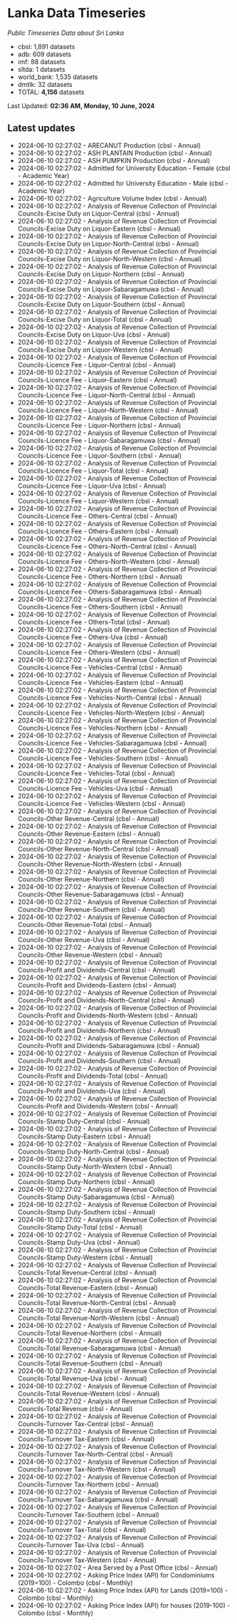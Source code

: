 # Lanka Data Timeseries
*Public Timeseries Data about Sri Lanka*

* cbsl: 1,891 datasets
* adb: 609 datasets
* imf: 88 datasets
* sltda: 1 datasets
* world_bank: 1,535 datasets
* dmtlk: 32 datasets
* TOTAL: **4,156** datasets

Last Updated: **02:36 AM, Monday, 10 June, 2024**

## Latest updates

* 2024-06-10 02:27:02 - ARECANUT Production (cbsl - Annual)
* 2024-06-10 02:27:02 - ASH PLANTAIN Production (cbsl - Annual)
* 2024-06-10 02:27:02 - ASH PUMPKIN Production (cbsl - Annual)
* 2024-06-10 02:27:02 - Admitted for University Education - Female (cbsl - Academic Year)
* 2024-06-10 02:27:02 - Admitted for University Education - Male (cbsl - Academic Year)
* 2024-06-10 02:27:02 - Agriculture Volume Index (cbsl - Annual)
* 2024-06-10 02:27:02 - Analysis of Revenue Collection of Provincial Councils-Excise Duty on Liquor-Central (cbsl - Annual)
* 2024-06-10 02:27:02 - Analysis of Revenue Collection of Provincial Councils-Excise Duty on Liquor-Eastern (cbsl - Annual)
* 2024-06-10 02:27:02 - Analysis of Revenue Collection of Provincial Councils-Excise Duty on Liquor-North-Central (cbsl - Annual)
* 2024-06-10 02:27:02 - Analysis of Revenue Collection of Provincial Councils-Excise Duty on Liquor-North-Western (cbsl - Annual)
* 2024-06-10 02:27:02 - Analysis of Revenue Collection of Provincial Councils-Excise Duty on Liquor-Northern (cbsl - Annual)
* 2024-06-10 02:27:02 - Analysis of Revenue Collection of Provincial Councils-Excise Duty on Liquor-Sabaragamuwa (cbsl - Annual)
* 2024-06-10 02:27:02 - Analysis of Revenue Collection of Provincial Councils-Excise Duty on Liquor-Southern (cbsl - Annual)
* 2024-06-10 02:27:02 - Analysis of Revenue Collection of Provincial Councils-Excise Duty on Liquor-Total (cbsl - Annual)
* 2024-06-10 02:27:02 - Analysis of Revenue Collection of Provincial Councils-Excise Duty on Liquor-Uva (cbsl - Annual)
* 2024-06-10 02:27:02 - Analysis of Revenue Collection of Provincial Councils-Excise Duty on Liquor-Western (cbsl - Annual)
* 2024-06-10 02:27:02 - Analysis of Revenue Collection of Provincial Councils-Licence Fee - Liquor-Central (cbsl - Annual)
* 2024-06-10 02:27:02 - Analysis of Revenue Collection of Provincial Councils-Licence Fee - Liquor-Eastern (cbsl - Annual)
* 2024-06-10 02:27:02 - Analysis of Revenue Collection of Provincial Councils-Licence Fee - Liquor-North-Central (cbsl - Annual)
* 2024-06-10 02:27:02 - Analysis of Revenue Collection of Provincial Councils-Licence Fee - Liquor-North-Western (cbsl - Annual)
* 2024-06-10 02:27:02 - Analysis of Revenue Collection of Provincial Councils-Licence Fee - Liquor-Northern (cbsl - Annual)
* 2024-06-10 02:27:02 - Analysis of Revenue Collection of Provincial Councils-Licence Fee - Liquor-Sabaragamuwa (cbsl - Annual)
* 2024-06-10 02:27:02 - Analysis of Revenue Collection of Provincial Councils-Licence Fee - Liquor-Southern (cbsl - Annual)
* 2024-06-10 02:27:02 - Analysis of Revenue Collection of Provincial Councils-Licence Fee - Liquor-Total (cbsl - Annual)
* 2024-06-10 02:27:02 - Analysis of Revenue Collection of Provincial Councils-Licence Fee - Liquor-Uva (cbsl - Annual)
* 2024-06-10 02:27:02 - Analysis of Revenue Collection of Provincial Councils-Licence Fee - Liquor-Western (cbsl - Annual)
* 2024-06-10 02:27:02 - Analysis of Revenue Collection of Provincial Councils-Licence Fee - Others-Central (cbsl - Annual)
* 2024-06-10 02:27:02 - Analysis of Revenue Collection of Provincial Councils-Licence Fee - Others-Eastern (cbsl - Annual)
* 2024-06-10 02:27:02 - Analysis of Revenue Collection of Provincial Councils-Licence Fee - Others-North-Central (cbsl - Annual)
* 2024-06-10 02:27:02 - Analysis of Revenue Collection of Provincial Councils-Licence Fee - Others-North-Western (cbsl - Annual)
* 2024-06-10 02:27:02 - Analysis of Revenue Collection of Provincial Councils-Licence Fee - Others-Northern (cbsl - Annual)
* 2024-06-10 02:27:02 - Analysis of Revenue Collection of Provincial Councils-Licence Fee - Others-Sabaragamuwa (cbsl - Annual)
* 2024-06-10 02:27:02 - Analysis of Revenue Collection of Provincial Councils-Licence Fee - Others-Southern (cbsl - Annual)
* 2024-06-10 02:27:02 - Analysis of Revenue Collection of Provincial Councils-Licence Fee - Others-Total (cbsl - Annual)
* 2024-06-10 02:27:02 - Analysis of Revenue Collection of Provincial Councils-Licence Fee - Others-Uva (cbsl - Annual)
* 2024-06-10 02:27:02 - Analysis of Revenue Collection of Provincial Councils-Licence Fee - Others-Western (cbsl - Annual)
* 2024-06-10 02:27:02 - Analysis of Revenue Collection of Provincial Councils-Licence Fee - Vehicles-Central (cbsl - Annual)
* 2024-06-10 02:27:02 - Analysis of Revenue Collection of Provincial Councils-Licence Fee - Vehicles-Eastern (cbsl - Annual)
* 2024-06-10 02:27:02 - Analysis of Revenue Collection of Provincial Councils-Licence Fee - Vehicles-North-Central (cbsl - Annual)
* 2024-06-10 02:27:02 - Analysis of Revenue Collection of Provincial Councils-Licence Fee - Vehicles-North-Western (cbsl - Annual)
* 2024-06-10 02:27:02 - Analysis of Revenue Collection of Provincial Councils-Licence Fee - Vehicles-Northern (cbsl - Annual)
* 2024-06-10 02:27:02 - Analysis of Revenue Collection of Provincial Councils-Licence Fee - Vehicles-Sabaragamuwa (cbsl - Annual)
* 2024-06-10 02:27:02 - Analysis of Revenue Collection of Provincial Councils-Licence Fee - Vehicles-Southern (cbsl - Annual)
* 2024-06-10 02:27:02 - Analysis of Revenue Collection of Provincial Councils-Licence Fee - Vehicles-Total (cbsl - Annual)
* 2024-06-10 02:27:02 - Analysis of Revenue Collection of Provincial Councils-Licence Fee - Vehicles-Uva (cbsl - Annual)
* 2024-06-10 02:27:02 - Analysis of Revenue Collection of Provincial Councils-Licence Fee - Vehicles-Western (cbsl - Annual)
* 2024-06-10 02:27:02 - Analysis of Revenue Collection of Provincial Councils-Other Revenue-Central (cbsl - Annual)
* 2024-06-10 02:27:02 - Analysis of Revenue Collection of Provincial Councils-Other Revenue-Eastern (cbsl - Annual)
* 2024-06-10 02:27:02 - Analysis of Revenue Collection of Provincial Councils-Other Revenue-North-Central (cbsl - Annual)
* 2024-06-10 02:27:02 - Analysis of Revenue Collection of Provincial Councils-Other Revenue-North-Western (cbsl - Annual)
* 2024-06-10 02:27:02 - Analysis of Revenue Collection of Provincial Councils-Other Revenue-Northern (cbsl - Annual)
* 2024-06-10 02:27:02 - Analysis of Revenue Collection of Provincial Councils-Other Revenue-Sabaragamuwa (cbsl - Annual)
* 2024-06-10 02:27:02 - Analysis of Revenue Collection of Provincial Councils-Other Revenue-Southern (cbsl - Annual)
* 2024-06-10 02:27:02 - Analysis of Revenue Collection of Provincial Councils-Other Revenue-Total (cbsl - Annual)
* 2024-06-10 02:27:02 - Analysis of Revenue Collection of Provincial Councils-Other Revenue-Uva (cbsl - Annual)
* 2024-06-10 02:27:02 - Analysis of Revenue Collection of Provincial Councils-Other Revenue-Western (cbsl - Annual)
* 2024-06-10 02:27:02 - Analysis of Revenue Collection of Provincial Councils-Profit and Dividends-Central (cbsl - Annual)
* 2024-06-10 02:27:02 - Analysis of Revenue Collection of Provincial Councils-Profit and Dividends-Eastern (cbsl - Annual)
* 2024-06-10 02:27:02 - Analysis of Revenue Collection of Provincial Councils-Profit and Dividends-North-Central (cbsl - Annual)
* 2024-06-10 02:27:02 - Analysis of Revenue Collection of Provincial Councils-Profit and Dividends-North-Western (cbsl - Annual)
* 2024-06-10 02:27:02 - Analysis of Revenue Collection of Provincial Councils-Profit and Dividends-Northern (cbsl - Annual)
* 2024-06-10 02:27:02 - Analysis of Revenue Collection of Provincial Councils-Profit and Dividends-Sabaragamuwa (cbsl - Annual)
* 2024-06-10 02:27:02 - Analysis of Revenue Collection of Provincial Councils-Profit and Dividends-Southern (cbsl - Annual)
* 2024-06-10 02:27:02 - Analysis of Revenue Collection of Provincial Councils-Profit and Dividends-Total (cbsl - Annual)
* 2024-06-10 02:27:02 - Analysis of Revenue Collection of Provincial Councils-Profit and Dividends-Uva (cbsl - Annual)
* 2024-06-10 02:27:02 - Analysis of Revenue Collection of Provincial Councils-Profit and Dividends-Western (cbsl - Annual)
* 2024-06-10 02:27:02 - Analysis of Revenue Collection of Provincial Councils-Stamp Duty-Central (cbsl - Annual)
* 2024-06-10 02:27:02 - Analysis of Revenue Collection of Provincial Councils-Stamp Duty-Eastern (cbsl - Annual)
* 2024-06-10 02:27:02 - Analysis of Revenue Collection of Provincial Councils-Stamp Duty-North-Central (cbsl - Annual)
* 2024-06-10 02:27:02 - Analysis of Revenue Collection of Provincial Councils-Stamp Duty-North-Western (cbsl - Annual)
* 2024-06-10 02:27:02 - Analysis of Revenue Collection of Provincial Councils-Stamp Duty-Northern (cbsl - Annual)
* 2024-06-10 02:27:02 - Analysis of Revenue Collection of Provincial Councils-Stamp Duty-Sabaragamuwa (cbsl - Annual)
* 2024-06-10 02:27:02 - Analysis of Revenue Collection of Provincial Councils-Stamp Duty-Southern (cbsl - Annual)
* 2024-06-10 02:27:02 - Analysis of Revenue Collection of Provincial Councils-Stamp Duty-Total (cbsl - Annual)
* 2024-06-10 02:27:02 - Analysis of Revenue Collection of Provincial Councils-Stamp Duty-Uva (cbsl - Annual)
* 2024-06-10 02:27:02 - Analysis of Revenue Collection of Provincial Councils-Stamp Duty-Western (cbsl - Annual)
* 2024-06-10 02:27:02 - Analysis of Revenue Collection of Provincial Councils-Total Revenue-Central (cbsl - Annual)
* 2024-06-10 02:27:02 - Analysis of Revenue Collection of Provincial Councils-Total Revenue-Eastern (cbsl - Annual)
* 2024-06-10 02:27:02 - Analysis of Revenue Collection of Provincial Councils-Total Revenue-North-Central (cbsl - Annual)
* 2024-06-10 02:27:02 - Analysis of Revenue Collection of Provincial Councils-Total Revenue-North-Western (cbsl - Annual)
* 2024-06-10 02:27:02 - Analysis of Revenue Collection of Provincial Councils-Total Revenue-Northern (cbsl - Annual)
* 2024-06-10 02:27:02 - Analysis of Revenue Collection of Provincial Councils-Total Revenue-Sabaragamuwa (cbsl - Annual)
* 2024-06-10 02:27:02 - Analysis of Revenue Collection of Provincial Councils-Total Revenue-Southern (cbsl - Annual)
* 2024-06-10 02:27:02 - Analysis of Revenue Collection of Provincial Councils-Total Revenue-Uva (cbsl - Annual)
* 2024-06-10 02:27:02 - Analysis of Revenue Collection of Provincial Councils-Total Revenue-Western (cbsl - Annual)
* 2024-06-10 02:27:02 - Analysis of Revenue Collection of Provincial Councils-Total Revenue (cbsl - Annual)
* 2024-06-10 02:27:02 - Analysis of Revenue Collection of Provincial Councils-Turnover Tax-Central (cbsl - Annual)
* 2024-06-10 02:27:02 - Analysis of Revenue Collection of Provincial Councils-Turnover Tax-Eastern (cbsl - Annual)
* 2024-06-10 02:27:02 - Analysis of Revenue Collection of Provincial Councils-Turnover Tax-North-Central (cbsl - Annual)
* 2024-06-10 02:27:02 - Analysis of Revenue Collection of Provincial Councils-Turnover Tax-North-Western (cbsl - Annual)
* 2024-06-10 02:27:02 - Analysis of Revenue Collection of Provincial Councils-Turnover Tax-Northern (cbsl - Annual)
* 2024-06-10 02:27:02 - Analysis of Revenue Collection of Provincial Councils-Turnover Tax-Sabaragamuwa (cbsl - Annual)
* 2024-06-10 02:27:02 - Analysis of Revenue Collection of Provincial Councils-Turnover Tax-Southern (cbsl - Annual)
* 2024-06-10 02:27:02 - Analysis of Revenue Collection of Provincial Councils-Turnover Tax-Total (cbsl - Annual)
* 2024-06-10 02:27:02 - Analysis of Revenue Collection of Provincial Councils-Turnover Tax-Uva (cbsl - Annual)
* 2024-06-10 02:27:02 - Analysis of Revenue Collection of Provincial Councils-Turnover Tax-Western (cbsl - Annual)
* 2024-06-10 02:27:02 - Area Served by a Post Office (cbsl - Annual)
* 2024-06-10 02:27:02 - Asking Price Index (API) for Condominiums (2019=100) - Colombo (cbsl - Monthly)
* 2024-06-10 02:27:02 - Asking Price Index (API) for Lands (2019=100) - Colombo (cbsl - Monthly)
* 2024-06-10 02:27:02 - Asking Price Index (API) for houses (2019-100) - Colombo (cbsl - Monthly)